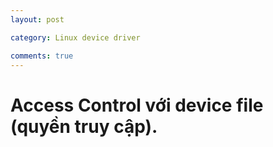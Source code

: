 ```yaml
---
layout: post

category: Linux device driver

comments: true
---
```

# Access Control với device file (quyền truy cập).

